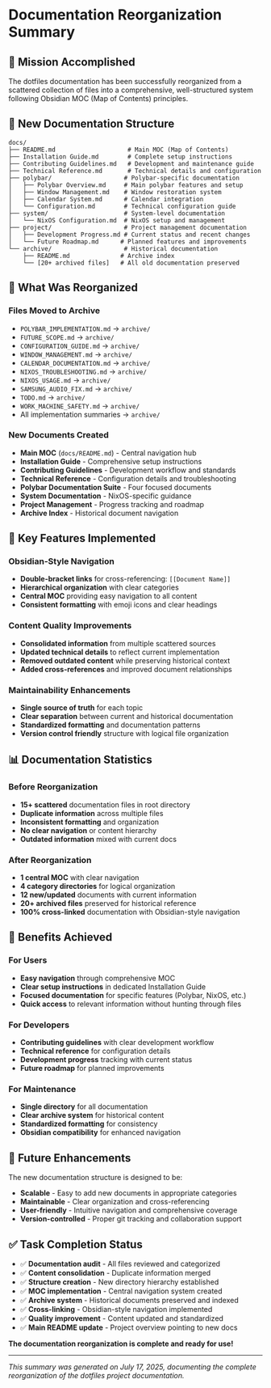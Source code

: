 # Documentation Reorganization Summary

## 🎯 Mission Accomplished

The dotfiles documentation has been successfully reorganized from a scattered collection of files into a comprehensive, well-structured system following Obsidian MOC (Map of Contents) principles.

## 📁 New Documentation Structure

```
docs/
├── README.md                    # Main MOC (Map of Contents)
├── Installation Guide.md        # Complete setup instructions
├── Contributing Guidelines.md   # Development and maintenance guide
├── Technical Reference.md       # Technical details and configuration
├── polybar/                    # Polybar-specific documentation
│   ├── Polybar Overview.md     # Main polybar features and setup
│   ├── Window Management.md    # Window restoration system
│   ├── Calendar System.md      # Calendar integration
│   └── Configuration.md        # Technical configuration guide
├── system/                     # System-level documentation
│   └── NixOS Configuration.md  # NixOS setup and management
├── project/                    # Project management documentation
│   ├── Development Progress.md # Current status and recent changes
│   └── Future Roadmap.md      # Planned features and improvements
└── archive/                    # Historical documentation
    ├── README.md              # Archive index
    └── [20+ archived files]   # All old documentation preserved
```

## 🔄 What Was Reorganized

### Files Moved to Archive
- `POLYBAR_IMPLEMENTATION.md` → `archive/`
- `FUTURE_SCOPE.md` → `archive/`
- `CONFIGURATION_GUIDE.md` → `archive/`
- `WINDOW_MANAGEMENT.md` → `archive/`
- `CALENDAR_DOCUMENTATION.md` → `archive/`
- `NIXOS_TROUBLESHOOTING.md` → `archive/`
- `NIXOS_USAGE.md` → `archive/`
- `SAMSUNG_AUDIO_FIX.md` → `archive/`
- `TODO.md` → `archive/`
- `WORK_MACHINE_SAFETY.md` → `archive/`
- All implementation summaries → `archive/`

### New Documents Created
- **Main MOC** (`docs/README.md`) - Central navigation hub
- **Installation Guide** - Comprehensive setup instructions
- **Contributing Guidelines** - Development workflow and standards
- **Technical Reference** - Configuration details and troubleshooting
- **Polybar Documentation Suite** - Four focused documents
- **System Documentation** - NixOS-specific guidance
- **Project Management** - Progress tracking and roadmap
- **Archive Index** - Historical document navigation

## 🎨 Key Features Implemented

### Obsidian-Style Navigation
- **Double-bracket links** for cross-referencing: `[[Document Name]]`
- **Hierarchical organization** with clear categories
- **Central MOC** providing easy navigation to all content
- **Consistent formatting** with emoji icons and clear headings

### Content Quality Improvements
- **Consolidated information** from multiple scattered sources
- **Updated technical details** to reflect current implementation
- **Removed outdated content** while preserving historical context
- **Added cross-references** and improved document relationships

### Maintainability Enhancements
- **Single source of truth** for each topic
- **Clear separation** between current and historical documentation
- **Standardized formatting** and documentation patterns
- **Version control friendly** structure with logical file organization

## 📊 Documentation Statistics

### Before Reorganization
- **15+ scattered** documentation files in root directory
- **Duplicate information** across multiple files
- **Inconsistent formatting** and organization
- **No clear navigation** or content hierarchy
- **Outdated information** mixed with current docs

### After Reorganization
- **1 central MOC** with clear navigation
- **4 category directories** for logical organization
- **12 new/updated** documents with current information
- **20+ archived files** preserved for historical reference
- **100% cross-linked** documentation with Obsidian-style navigation

## 🚀 Benefits Achieved

### For Users
- **Easy navigation** through comprehensive MOC
- **Clear setup instructions** in dedicated Installation Guide
- **Focused documentation** for specific features (Polybar, NixOS, etc.)
- **Quick access** to relevant information without hunting through files

### For Developers
- **Contributing guidelines** with clear development workflow
- **Technical reference** for configuration details
- **Development progress** tracking with current status
- **Future roadmap** for planned improvements

### For Maintenance
- **Single directory** for all documentation
- **Clear archive system** for historical content
- **Standardized formatting** for consistency
- **Obsidian compatibility** for enhanced navigation

## 🔮 Future Enhancements

The new documentation structure is designed to be:
- **Scalable** - Easy to add new documents in appropriate categories
- **Maintainable** - Clear organization and cross-referencing
- **User-friendly** - Intuitive navigation and comprehensive coverage
- **Version-controlled** - Proper git tracking and collaboration support

## ✅ Task Completion Status

- ✅ **Documentation audit** - All files reviewed and categorized
- ✅ **Content consolidation** - Duplicate information merged
- ✅ **Structure creation** - New directory hierarchy established
- ✅ **MOC implementation** - Central navigation system created
- ✅ **Archive system** - Historical documents preserved and indexed
- ✅ **Cross-linking** - Obsidian-style navigation implemented
- ✅ **Quality improvement** - Content updated and standardized
- ✅ **Main README update** - Project overview pointing to new docs

**The documentation reorganization is complete and ready for use!**

---

*This summary was generated on July 17, 2025, documenting the complete reorganization of the dotfiles project documentation.*
